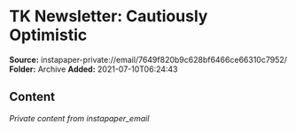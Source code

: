 # TK Newsletter: Cautiously Optimistic

**Source:** instapaper-private://email/7649f820b9c628bf6466ce66310c7952/
**Folder:** Archive
**Added:** 2021-07-10T06:24:43




## Content
*Private content from instapaper_email*
